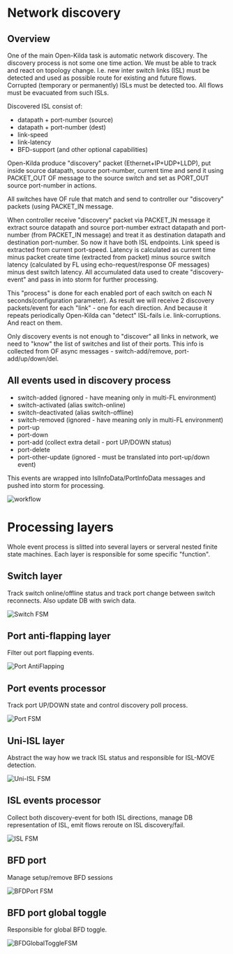 # Network discovery

## Overview
One of the main Open-Kilda task is automatic network discovery. The discovery 
process is not some one time action. We must be able to track and react on
topology change. I.e. new inter switch links (ISL) must be detected and used 
as possible route for existing and future flows. Corrupted (temporary or
permanently) ISLs must be detected too. All flows must be evacuated from such
ISLs.

Discovered ISL consist of:
* datapath + port-number (source)
* datapath + port-number (dest)
* link-speed
* link-latency
* BFD-support (and other optional capabilities)

Open-Kilda produce "discovery" packet (Ethernet+IP+UDP+LLDP), put inside source
datapath, source port-number, current time and send it using PACKET_OUT OF
message to the source switch and set as PORT_OUT source port-number in actions.

All switches have OF rule that match and send to controller our "discovery"
packets (using PACKET_IN message.

When controller receive "discovery" packet via PACKET_IN message it extract
source datapath and source port-number extract datapath and port-number 
(from PACKET_IN message) and treat it as destination datapath and destination
port-number. So now it have both ISL endpoints. Link speed is extracted from
current port-speed. Latency is calculated as current time minus packet create
time (extracted from packet) minus source switch latency (calculated by FL
using echo-request/response OF messages) minus dest switch latency. All
accumulated data used to create "discovery-event" and pass in into storm for
further processing.

This "process" is done for each enabled port of each switch on each N 
seconds(configuration parameter). As result we will receive 2 discovery
packets/event for each "link" - one for each direction. And because it repeats
periodically Open-Kilda can "detect" ISL-fails i.e. link-corruptions. And react
on them.

Only discovery events is not enough to "discover" all links in network, we need
to "know" the list of switches and list of their ports. This info is collected
from OF async messages - switch-add/remove, port-add/up/down/del.

## All events used in discovery process
* switch-added (ignored - have meaning only in multi-FL environment)
* switch-activated (alias switch-online)
* switch-deactivated (alias switch-offline)
* switch-removed (ignored - have meaning only in multi-FL environment)
* port-up
* port-down
* port-add (collect extra detail - port UP/DOWN status)
* port-delete
* port-other-update (ignored - must be translated into port-up/down event)

This events are wrapped into IslInfoData/PortInfoData messages and pushed into
storm for processing.

![workflow](Isl-create.png)

# Processing layers

Whole event process is slitted into several layers or serveral nested finite
state machines. Each layer is responsible for some specific "function".

## Switch layer
Track switch online/offline status and track port change between switch reconnects.
Also update DB with swich data.

![Switch FSM](switch-FSM.png)

## Port anti-flapping layer
Filter out port flapping events.

![Port AntiFlapping](AF-FSM.png)

## Port events processor
Track port UP/DOWN state and control discovery poll process.
 
![Port FSM](port-FSM.png)

## Uni-ISL layer
Abstract the way how we track ISL status and responsible for ISL-MOVE detection.

![Uni-ISL FSM](uni-isl-FSM.png)

## ISL events processor
Collect both discovery-event for both ISL directions, manage DB representation of
ISL, emit flows reroute on ISL discovery/fail.

![ISL FSM](ISL-FSM.png)

## BFD port
Manage setup/remove BFD sessions

![BFDPort FSM](bfd-port-FSM.png)

## BFD port global toggle
Responsible for global BFD toggle.

![BFDGlobalToggleFSM](bfd-global-toggle.png)
